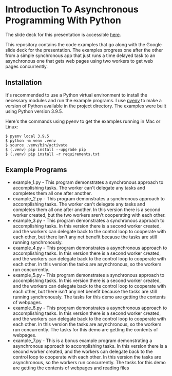 # Introduction To Asynchronous Programming With Python

The slide deck for this presentation is accessible [here](docs/Intro-to-Async-Python.pdf).

This repository contains the code examples that go along with the
Google slide deck for the presentation. The examples progress one after
the other from a simple synchronous app that just runs a time delayed
task to an asynchronous one that gets web pages using two workers
to get web pages concurrently.

## Installation

It's recommended to use a Python virtual environment to install the
necessary modules and run the example programs. I use [pyenv](https://github.com/pyenv/pyenv) to make a version of Python available in the project directory. The examples were built using Python version 3.9.5.

Here's the commands using pyenv to get the examples running in Mac or Linux:

```console
$ pyenv local 3.9.5
$ python -m venv .venv
$ source .venv/bin/activate
$ (.venv) pip install --upgrade pip
$ (.venv) pip install -r requirements.txt
```

## Example Programs

- example_1.py - This program demonstrates a synchronous approach
  to accomplishing tasks. The worker can't delegate
  any tasks and completes them all one after another.
- example_2.py - This program demonstrates a synchronous approach
  to accomplishing tasks. The worker can't delegate
  any tasks and completes them all one after another.
  In this version there is a second worker created,
  but the two workers aren't cooperating with each
  other.
- example_3.py - This program demonstrates a synchronous approach
  to accomplishing tasks. In this version there is a
  second worker created, and the workers can delegate
  back to the control loop to cooperate with each other,
  but there isn't any net benefit because the tasks
  are still running synchronously.
- example_4.py - This program demonstrates a asynchronous approach
  to accomplishing tasks. In this version there is a
  second worker created, and the workers can delegate
  back to the control loop to cooperate with each other.
  In this version the tasks are asynchronous, so the
  workers run concurrently.
- example_5.py - This program demonstrates a synchronous approach
  to accomplishing tasks. In this version there is a
  second worker created, and the workers can delegate
  back to the control loop to cooperate with each other,
  but there isn't any net benefit because the tasks
  are still running synchronously. The tasks for this demo are getting the contents of webpages.
- example_6.py - This program demonstrates a asynchronous approach
  to accomplishing tasks. In this version there is a
  second worker created, and the workers can delegate
  back to the control loop to cooperate with each other.
  In this version the tasks are asynchronous, so the
  workers run concurrently. The tasks for this demo are getting the contents of webpages.
- example_7.py - This is a bonus example program demonstrating a asynchronous approach to accomplishing tasks. In this version there is a second worker created, and the workers can delegate
  back to the control loop to cooperate with each other.
  In this version the tasks are asynchronous, so the
  workers run concurrently. The tasks for this demo are getting the contents of webpages and reading files
